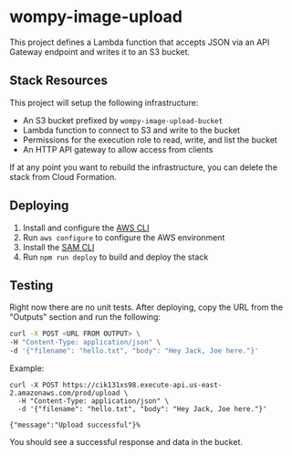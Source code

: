 # wompy-image-upload

This project defines a Lambda function that accepts JSON via an API Gateway endpoint and writes it to an S3 bucket.

## Stack Resources

This project will setup the following infrastructure:

* An S3 bucket prefixed by `wompy-image-upload-bucket`
* Lambda function to connect to S3 and write to the bucket
* Permissions for the execution role to read, write, and list the bucket
* An HTTP API gateway to allow access from clients

If at any point you want to rebuild the infrastructure, you can delete the stack from Cloud Formation.

## Deploying

1. Install and configure the [AWS CLI](https://docs.aws.amazon.com/cli/latest/userguide/getting-started-install.html)
2. Run `aws configure` to configure the AWS environment
3. Install the [SAM CLI](https://docs.aws.amazon.com/serverless-application-model/latest/developerguide/install-sam-cli.html)
4. Run `npm run deploy` to build and deploy the stack

## Testing

Right now there are no unit tests. After deploying, copy the URL from the "Outputs" section and run the following:

```bash
curl -X POST <URL FROM OUTPUT> \
-H "Content-Type: application/json" \ 
-d '{"filename": "hello.txt", "body": "Hey Jack, Joe here."}'
```

Example:

```
curl -X POST https://cik131xs98.execute-api.us-east-2.amazonaws.com/prod/upload \
  -H "Content-Type: application/json" \
  -d '{"filename": "hello.txt", "body": "Hey Jack, Joe here."}'

{"message":"Upload successful"}%   
```

You should see a successful response and data in the bucket.
